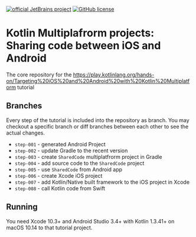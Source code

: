 [![official JetBrains project](https://jb.gg/badges/official.svg)](https://confluence.jetbrains.com/display/ALL/JetBrains+on+GitHub)
[![GitHub license](https://img.shields.io/badge/license-Apache%20License%202.0-blue.svg?style=flat)](https://www.apache.org/licenses/LICENSE-2.0)

# Kotlin Multiplafrorm projects: Sharing code between iOS and Android

The core repository for the https://play.kotlinlang.org/hands-on/Targeting%20iOS%20and%20Android%20with%20Kotlin%20Multiplatform tutorial

## Branches

Every step of the tutorial is included into the repository as branch. You may checkout a specific branch or diff branches between each other to see the actual changes.

- `step-001` - generated Android Project
- `step-002` - update Gradle to the recent version
- `step-003` - create `SharedCode` multiplatfrorm project in Gradle
- `step-004` - add source code to the `SharedCode` project
- `step-005` - use `SharedCode` from Android app
- `step-006` - create Xcode iOS project
- `step-007` - add Kotlin/Native built framework to the iOS project in Xcode
- `step-008` - call Kotlin code from Swift


## Running

You need Xcode 10.3+ and Android Studio 3.4+ with Kotlin 1.3.41+ on macOS 10.14 to that tutorial project.


